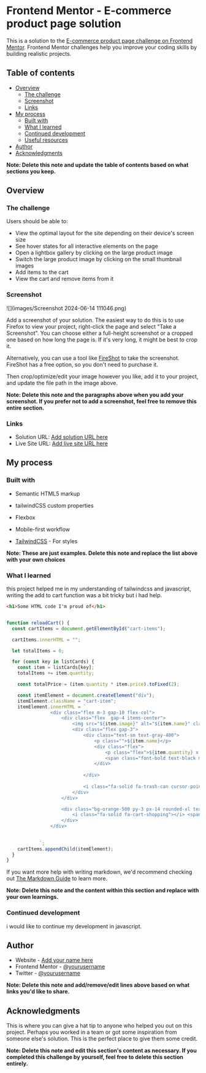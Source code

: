 # Frontend Mentor - E-commerce product page solution

This is a solution to the [E-commerce product page challenge on Frontend Mentor](https://www.frontendmentor.io/challenges/ecommerce-product-page-UPsZ9MJp6). Frontend Mentor challenges help you improve your coding skills by building realistic projects.

## Table of contents

- [Overview](#overview)
  - [The challenge](#the-challenge)
  - [Screenshot](#screenshot)
  - [Links](#links)
- [My process](#my-process)
  - [Built with](#built-with)
  - [What I learned](#what-i-learned)
  - [Continued development](#continued-development)
  - [Useful resources](#useful-resources)
- [Author](#author)
- [Acknowledgments](#acknowledgments)

**Note: Delete this note and update the table of contents based on what sections you keep.**

## Overview

### The challenge

Users should be able to:

- View the optimal layout for the site depending on their device's screen size
- See hover states for all interactive elements on the page
- Open a lightbox gallery by clicking on the large product image
- Switch the large product image by clicking on the small thumbnail images
- Add items to the cart
- View the cart and remove items from it

### Screenshot

![](images/Screenshot 2024-06-14 111046.png)

Add a screenshot of your solution. The easiest way to do this is to use Firefox to view your project, right-click the page and select "Take a Screenshot". You can choose either a full-height screenshot or a cropped one based on how long the page is. If it's very long, it might be best to crop it.

Alternatively, you can use a tool like [FireShot](https://getfireshot.com/) to take the screenshot. FireShot has a free option, so you don't need to purchase it.

Then crop/optimize/edit your image however you like, add it to your project, and update the file path in the image above.

**Note: Delete this note and the paragraphs above when you add your screenshot. If you prefer not to add a screenshot, feel free to remove this entire section.**

### Links

- Solution URL: [Add solution URL here](https://github.com/Godbrand0/ecommerce-product-page-main)
- Live Site URL: [Add live site URL here](https://godbrand0.github.io/ecommerce-product-page-main/page.htm)

## My process

### Built with

- Semantic HTML5 markup
- tailwindCSS custom properties
- Flexbox

- Mobile-first workflow

- [TailwindCSS](https://tailwindcss.com/) - For styles

**Note: These are just examples. Delete this note and replace the list above with your own choices**

### What I learned

this project helped me in my understanding of tailwindcss and javascript, writing the add to cart function was a bit tricky but i had help.

```html
<h1>Some HTML code I'm proud of</h1>
```

```css

```

```js
function reloadCart() {
  const cartItems = document.getElementById("cart-items");

  cartItems.innerHTML = "";

  let totalItems = 0;

  for (const key in listCards) {
    const item = listCards[key];
    totalItems += item.quantity;

    const totalPrice = (item.quantity * item.price).toFixed(2);

    const itemElement = document.createElement("div");
    itemElement.className = "cart-item";
    itemElement.innerHTML = `
                <div class="flex m-3 gap-10 flex-col">
                    <div class="flex  gap-4 items-center">
                        <img src="${item.image}" alt="${item.name}" class="rounded-md w-12 h-12">
                        <div class="flex gap-3">
                            <div class="text-sm text-gray-400">
                                <p class="">${item.name}</p>
                                <div class="flex">
                                    <p class="flex">${item.quantity} x $${item.price}</p>
                                    <span class="font-bold text-black mx-3">$${totalPrice}</span>
                                </div>
                                
                            </div>
                            
                            <i class="fa-solid fa-trash-can cursor-pointer text-gray-400" id="delete"></i>
                        </div>
                    </div>

                    <div class="bg-orange-500 py-3 px-14 rounded-xl text-center cursor-pointer hover:opacity-45 duration-150" id="" >
                        <i class="fa-solid fa-cart-shopping"></i> <span class="font-bold px-3 ">Checkout</span>
                    </div>
                </div>
                
                
            `;
    cartItems.appendChild(itemElement);
  }
}
```

If you want more help with writing markdown, we'd recommend checking out [The Markdown Guide](https://www.markdownguide.org/) to learn more.

**Note: Delete this note and the content within this section and replace with your own learnings.**

### Continued development

i would like to continue my development in javascript.

## Author

- Website - [Add your name here](https://www.your-site.com)
- Frontend Mentor - [@yourusername](https://www.frontendmentor.io/profile/yourusername)
- Twitter - [@yourusername](https://www.twitter.com/yourusername)

**Note: Delete this note and add/remove/edit lines above based on what links you'd like to share.**

## Acknowledgments

This is where you can give a hat tip to anyone who helped you out on this project. Perhaps you worked in a team or got some inspiration from someone else's solution. This is the perfect place to give them some credit.

**Note: Delete this note and edit this section's content as necessary. If you completed this challenge by yourself, feel free to delete this section entirely.**
